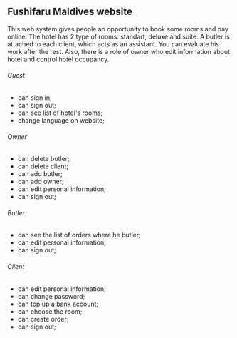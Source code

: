 ## Fushifaru Maldives website
This web system gives people an opportunity to book some 
rooms and pay online. The hotel has 2 type of rooms: standart, deluxe and suite. A butler is attached to each client,
which acts as an assistant. You can evaluate his work after the rest. Also, there is a role of owner who edit information
about hotel and control hotel occupancy.

###### Guest
* can sign in;
* can sign out;
* can see list of hotel's rooms;
*  change language on website;

###### Owner
* can delete butler;
* can delete client;
* can add butler;
* can add owner;
* can edit personal information;
* can sign out;

###### Butler
* can see the list of orders where he butler;
* can edit personal information;
* can sign out;

###### Client
* can edit personal information;
* can change password;
* can top up a bank account;
* can choose the room;
* can create order;
* can sign out;

